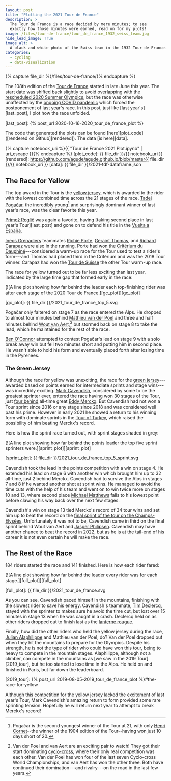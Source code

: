 ```yaml
---
layout: post
title: "Plotting the 2021 Tour de France"
description: >
  The Tour de France is a race decided by mere minutes; to see
  exactly how those minutes were earned, read on for my plots!
image: /files/tour-de-france/tour_de_france_1932_swiss_team.jpg
hide_lead_image: True
image_alt: >
  A black and white photo of the Swiss team in the 1932 Tour de France.
categories:
  - cycling
  - data-visualization
---
```


{% capture file_dir %}/files/tour-de-france/{% endcapture %}

The 108th edition of the [Tour de France][tour] started in late June this
year. The start date was shifted back slightly to avoid overlapping with the
[rescheduled 2020 Summer Olympics][olympics], but the race was otherwise
unaffected by the [ongoing COVID pandemic][covid] which forced the
postponement of last year's race. In this post, just like [last
year's][last_post], I plot how the race unfolded.

[tour]: https://en.wikipedia.org/wiki/2021_Tour_de_France
[olympics]: https://en.wikipedia.org/wiki/2020_Summer_Olympics
[covid]: https://en.wikipedia.org/wiki/COVID-19_pandemic
[last_post]: {% post_url 2020-10-16-2020_tour_de_france_plot %}

The code that generated the plots can be found [here][plot_code]
([rendered on Github][rendered]). The data [is here][data].

{% capture notebook_uri %}{{ "Tour de France 2021 Plot.ipynb" | uri_escape }}{% endcapture %}
[plot_code]: {{ file_dir }}/{{ notebook_uri }}
[rendered]: https://github.com/agude/agude.github.io/blob/master{{ file_dir }}/{{ notebook_uri }}
[data]: {{ file_dir }}/2021-tdf-dataframe.json

## The Race for Yellow

The top award in the Tour is the [yellow jersey][yellow], which is awarded to
the rider with the lowest combined time across the 21 stages of the race.
[Tadej Pogačar][pogacar], the incredibly young[^young] and surprisingly dominant
winner of last year's race, was the clear favorite this year.

[yellow]: https://en.wikipedia.org/wiki/General_classification_in_the_Tour_de_France
[pogacar]: https://en.wikipedia.org/wiki/Tadej_Poga%C4%8Dar

[^young]: 
    Pogačar is the second youngest winner of the Tour at 21, with only [Henri
    Cornet][cornet]--the winner of the 1904 edition of the Tour--having won
    just 10 days short of 20.

[cornet]: https://en.wikipedia.org/wiki/Henri_Cornet

[Primož Roglič][roglic] was again a favorite, having [taking second place in
last year's Tour][last_post] and gone on to defend his title in the [Vuelta a
España][vuelta].

[roglic]: https://en.wikipedia.org/wiki/Primo%C5%BE_Rogli%C4%8D
[vuelta]: https://en.wikipedia.org/wiki/2020_Vuelta_a_Espa%C3%B1a

[Ineos Grenadiers][ineos] teammates [Richie Porte][porte], [Geraint
Thomas][thomas], and [Richard Carapaz][carapaz] were also in the running.
Porte had won the [Critérium du Dauphiné][cdd]---considered a warm-up race for
the Tour used to test a rider's form---and Thomas had placed third in the
Critérium and was the 2018 Tour winner. Carapaz had won the [Tour de
Suisse][tds] the other Tour warm-up race.

[ineos]: https://en.wikipedia.org/wiki/Ineos_Grenadiers
[porte]: https://en.wikipedia.org/wiki/Richie_Porte
[thomas]: https://en.wikipedia.org/wiki/Geraint_Thomas
[carapaz]: https://en.wikipedia.org/wiki/Richard_Carapaz
[cdd]: https://en.wikipedia.org/wiki/2021_Crit%C3%A9rium_du_Dauphin%C3%A9
[tds]: https://en.wikipedia.org/wiki/2021_Tour_de_Suisse

The race for yellow turned out to be far less exciting than last year,
indicated by the large time gap that formed early in the race:

[![A line plot showing how far behind the leader each top-finishing rider was
after each stage of the 2020 Tour de France.][gc_plot]][gc_plot]

[gc_plot]: {{ file_dir }}/2021_tour_de_france_top_5.svg

Pogačar only faltered on stage 7 as the race entered the Alps. He dropped to
almost four minutes behind [Mathieu van der Poel][mvdp] and three and half
minutes behind [Wout van Aert][wva],[^cyclocross] but
stormed back on stage 8 to take the lead, which he maintained for the rest of
the race.

[mvdp]: https://en.wikipedia.org/wiki/Mathieu_van_der_Poel
[wva]: https://en.wikipedia.org/wiki/Wout_van_Aert
[^cyclocross]:
    Van der Poel and van Aert are an exciting pair to watch! They got their
    start dominating [cyclo-cross][cross], where their only real competition
    was each other. Van der Poel has won four of the last seven Cyclo-cross World
    Championships, and van Aert has won the other three. Both have continued their
    domination---and rivalry---on the road in the last few years.

[cross]: https://en.wikipedia.org/wiki/Cyclo-cross

[Ben O'Connor][oconnor] attempted to contest Pogačar's lead on stage 9 with a
solo break away win but fell two minutes short and putting him in second
place. He wasn't able to hold his form and eventually placed forth after
losing time in the Pyrenees.

[oconnor]: https://en.wikipedia.org/wiki/Ben_O%27Connor_(cyclist)

### The Green Jersey

Although the race for yellow was unexciting, the race for the [green
jersey][green]---awarded based on points earned for intermediate sprints and
stage wins---was incredibly exciting. [Mark Cavendish][cav], considered by
some to be the greatest sprinter ever, entered the race having won 30 stages
of the Tour, just [four behind][most_stage_wins] all-time great [Eddy
Merckx][merckx]. But Cavendish had not won a Tour sprint since 2016 or any stage
since 2018 and was considered well past his prime. However in early 2021 he
showed a return to his winning form with dominate sprints in the [Tour of
Turkey][tot], which raised the possibility of him beating Merckx's record.

[green]: https://en.wikipedia.org/wiki/Points_classification_in_the_Tour_de_France
[cav]: https://en.wikipedia.org/wiki/Mark_Cavendish
[most_stage_wins]: https://en.wikipedia.org/wiki/Tour_de_France_records_and_statistics#Stage_wins_per_rider
[merckx]: https://en.wikipedia.org/wiki/Eddy_Merckx
[tot]: https://en.wikipedia.org/wiki/2021_Presidential_Tour_of_Turkey

Here is how the sprint race turned out, with sprint stages shaded in grey:

[![A line plot showing how far behind the points leader the top five sprint
sprinters were.][sprint_plot]][sprint_plot]

[sprint_plot]: {{ file_dir }}/2021_tour_de_france_top_5_sprint.svg

Cavendish took the lead in the points competition with a win on stage 4. He
extended his lead on stage 6 with another win which brought him up to 32
all-time, just 2 behind Merckx. Cavendish had to survive the Alps in stages 7
and 8 if he wanted another shot at sprint wins. He managed to avoid the time
cuts with the help of his team and went on to win twice more on stages 10 and
13, where second place [Michael Matthews][matthews] falls to his lowest point
before clawing his way back over the next few stages.

[matthews]: https://en.wikipedia.org/wiki/Michael_Matthews_(cyclist)

Cavendish's win on stage 13 tied Merckx's record of 34 tour wins and set him
up to beat the record on the [final sprint of the tour on the
Champs-Élysées][ce_sprint]. Unfortunately it was not to be, Cavendish came in
third on the final sprint behind Wout van Aert and [Jasper
Philipsen][philipsen]. Cavendish may have another chance to beat the record in
2022, but as he is at the tail-end of his career it is not even certain he
will make the race.

[ce_sprint]: https://en.wikipedia.org/wiki/Champs-%C3%89lys%C3%A9es_stage_in_the_Tour_de_France
[philipsen]: https://en.wikipedia.org/wiki/Jasper_Philipsen

## The Rest of the Race

184 riders started the race and 141 finished. Here is how each rider fared:

[![A line plot showing how far behind the leader every rider was for each
stage.][full_plot]][full_plot]

[full_plot]: {{ file_dir }}/2021_tour_de_france.svg

As you can see, Cavendish paced himself in the mountains, finishing with the
slowest rider to save his energy. Cavendish's teammate, [Tim
Declercq][declercq], stayed with the sprinter to makes sure he avoid the time
cut, but lost over 15 minutes in stage 13 when he was caught in a crash.
Declercq held on as other riders dropped out to finish last as the [lanterne
rougue][lanterne].

[declercq]: https://en.wikipedia.org/wiki/Tim_Declercq
[lanterne]: https://en.wikipedia.org/wiki/Lanterne_rouge

Finally, how did the other riders who held the yellow jersey during the race,
[Julian Alaphilippe][alaphilippe] and Mathieu van der Poel, do? Van der Poel
dropped out when they hit the mountains to prepare for the Olympics. Despite
his strength, he is not the type of rider who could have won this tour, being
to heavy to compete in the mountain stages. Alaphilippe, although not a
climber, can compete in the mountains as [we saw in the 2019 Tour][2019_tour],
but he too started to lose time in the Alps. He held on and finished in Paris,
but far down the leaderboard.

[alaphilippe]: https://en.wikipedia.org/wiki/Julian_Alaphilippe
[2019_tour]: {% post_url 2019-08-05-2019_tour_de_france_plot %}#the-race-for-yellow

Although this competition for the yellow jersey lacked the excitement of last
year's Tour, Mark Cavendish's amazing return to form provided some rare
sprinting tension. Hopefully he will return next year to attempt to break
Merckx's record!
